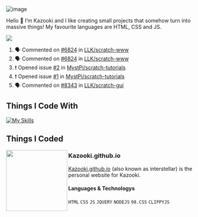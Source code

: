 ![image](https://user-images.githubusercontent.com/105769130/170855845-6fa2f0c9-7583-4024-bd98-7d2266504539.png)

Hello 👋 I’m Kazooki and I like creating small projects that somehow turn into massive things! My favourite languages are HTML, CSS and JS.

![](http://github-profile-summary-cards.vercel.app/api/cards/profile-details?username=KazookiTV&theme=dracula)

<!--START_SECTION:activity-->
1. 🗣 Commented on [#6824](https://github.com/LLK/scratch-www/issues/6824) in [LLK/scratch-www](https://github.com/LLK/scratch-www)
2. 🗣 Commented on [#6824](https://github.com/LLK/scratch-www/issues/6824) in [LLK/scratch-www](https://github.com/LLK/scratch-www)
3. ❗️ Opened issue [#2](https://github.com/MystPi/scratch-tutorials/issues/2) in [MystPi/scratch-tutorials](https://github.com/MystPi/scratch-tutorials)
4. ❗️ Opened issue [#1](https://github.com/MystPi/scratch-tutorials/issues/1) in [MystPi/scratch-tutorials](https://github.com/MystPi/scratch-tutorials)
5. 🗣 Commented on [#8343](https://github.com/LLK/scratch-gui/issues/8343) in [LLK/scratch-gui](https://github.com/LLK/scratch-gui)
<!--END_SECTION:activity-->

## Things I Code With
[![My Skills](https://skillicons.dev/icons?i=vscode,html,css,js,jquery,nodejs,electron,sass,figma,powershell)](https://skillicons.dev)

## Things I Coded
<img align="left" src="https://u.cubeupload.com/Polygon/r2uk2L.png" width="165">

### Kazooki.github.io
[Kazooki.github.io](https://interstellar.eu.org) (also known as interstellar) is the personal website for Kazooki.
#### Languages & Technologys
`HTML` `CSS` `JS` `JQUERY` `NODEJS` `98.CSS` `CLIPPYJS`
